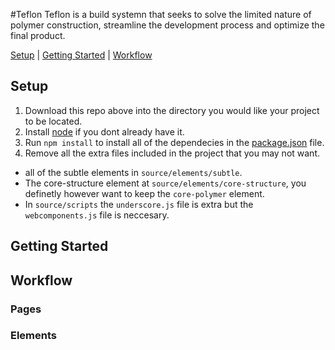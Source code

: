 #Teflon
Teflon is a build systemn that seeks to solve the limited nature of polymer construction, streamline the development process and optimize the final product.

[Setup](#setup) | [Getting Started](#getting-started) | [Workflow](#workflow)

## Setup
1. Download this repo above into the directory you would like your project to be located.
1. Install [node](https://nodejs.org/en/) if you dont already have it.
1. Run `npm install` to install all of the dependecies in the [package.json](https://github.com/HyphnKnight/Teflon/blob/master/package.json) file.
1. Remove all the extra files included in the project that you may not want.
  * all of the subtle elements in `source/elements/subtle`.
  * The core-structure element at `source/elements/core-structure`, you definetly however want to keep the `core-polymer` element.
  * In `source/scripts` the `underscore.js` file is extra but the `webcomponents.js` file is neccesary.

## Getting Started

## Workflow

### Pages

### Elements